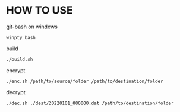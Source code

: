 # HOW TO USE

git-bash on windows

```
winpty bash
```

build

```
./build.sh
```

encrypt

```
./enc.sh /path/to/source/folder /path/to/destination/folder
```

decrypt

```
./dec.sh ./dest/20220101_000000.dat /path/to/destination/folder
```
